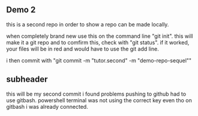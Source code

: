 ## Demo 2

this is a second repo in order to show a repo can be made locally.

when completely brand new use this on the command line "git init".
this will make it a git repo and to comfirm this, check with "git status".
if it worked, your files will be in red and would have to use the git add line.

i then commit with "git commit -m "tutor.second" -m "demo-repo-sequel""

## subheader

this will be my second commit
i found problems pushing to github had to use gitbash. powershell terminal was not using the correct key even tho on gitbash i was already connected.

